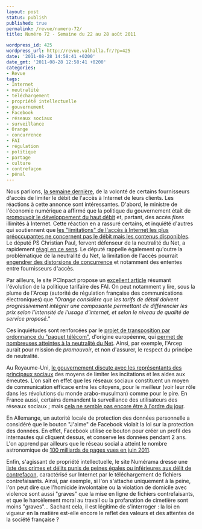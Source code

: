 ```yaml
---
layout: post
status: publish
published: true
permalink: /revue/numero-72/
title: Numéro 72 - Semaine du 22 au 28 août 2011

wordpress_id: 425
wordpress_url: http://revue.valhalla.fr/?p=425
date: '2011-08-28 14:58:41 +0200'
date_gmt: '2011-08-28 12:58:41 +0200'
categories:
- Revue
tags:
- Internet
- neutralité
- téléchargement
- propriété intellectuelle
- gouvernement
- Facebook
- réseaux sociaux
- surveillance
- Orange
- concurrence
- FAI
- régulation
- politique
- partage
- culture
- contrefaçon
- pénal
---
```

<p>Nous parlions, <a href="http://revue.valhalla.fr/numeros/71/">la semaine dernière</a>, de la volonté de certains fournisseurs d'accès de limiter le débit de l'accès à Internet de leurs clients. Les réactions à cette annonce sont intéressantes. D'abord, le ministre de l'économie numérique a affirmé que la politique du gouvernement était de <a href="http://www.pcinpact.com/actu/news/65192-fin-offres-internet-illimitees-eric-besson.htm">promouvoir le développement du haut débit</a> et, partant, des accès <i>fixes</i> illimités à Internet. Cette réaction en a rassuré certains, et inquiété d'autres qui soutiennent que <a href="http://www.numerama.com/magazine/19607-eric-besson-ecarte-le-plafonnement-mais-accepte-la-mort-d-internet.html">les "limitations" de l'accès à Internet les plus préoccupantes ne concernent pas le débit mais les contenus disponibles</a>. Le député PS Christian Paul, fervent défenseur de la neutralité du Net, a rapidement <a href="http://www.numerama.com/magazine/19611-christian-paul-ps-34consterne34-par-la-fin-annoncee-de-l-internet-illimite.html">réagi en ce sens</a>. Le député rappelle également qu'outre la problématique de la neutralité du Net, la limitation de l'accès pourrait <a href="http://www.pcinpact.com/actu/news/65195-fin-offres-internet-illimitees-christian-paul.htm">engendrer des distorsions de concurrence</a> et notamment des ententes entre fournisseurs d'accès. </p>
<p>Par ailleurs, le site PCInpact propose un <a href="http://www.pcinpact.com/actu/news/65236-netgoinfre-owni-internet-illimite-fft.htm">excellent article</a> résumant l'évolution de la politique tarifaire des FAI. On peut notamment y lire, sous la plume de l'Arcep (autorité de régulation française des communications électroniques) que <i>"Orange considère que les tarifs de détail doivent progressivement intégrer une composante permettant de différencier les prix selon l’intensité de l’usage d’internet, et selon le niveau de qualité de service proposé."</i></p>
<p>Ces inquiétudes sont renforcées par le <a href="http://www.numerama.com/magazine/19625-paquet-telecom-l-ordonnance-du-gouvernement-publiee-au-jo.html">projet de transposition par ordonnance du "paquet télécom"</a>, d'origine européenne, qui <a href="http://www.numerama.com/magazine/19626-ordonnance-paquet-telecom-une-neutralite-du-net-garantie-promue-ou-facultative.html">permet de nombreuses atteintes à la neutralité du Net</a>. Ainsi, par exemple, l'Arcep aurait pour mission de <i>promouvoir</i>, et non d'assurer, le respect du principe de neutralité.</p>
<p>Au Royaume-Uni, <a href="http://www.numerama.com/magazine/19616-le-gouvernement-britannique-convoque-twitter-facebook-et-rim.html">le gouvernement discute avec les représentants des principaux sociaux</a> des moyens de limiter les incitations et les aides aux émeutes. L'on sait en effet que les réseaux sociaux constituent un moyen de communication efficace entre les citoyens, pour le meilleur (voir leur rôle dans les révolutions du monde arabo-musulman) comme pour le pire. En France aussi, certains demandent la surveillance des utilisateurs des réseaux sociaux ; mais <a href="http://www.pcinpact.com/actu/news/65312-surveillance-ump-reseaux-sociaux-hadopi-laure-de-la-raudiere.htm">cela ne semble pas encore être à l'ordre du jour</a>.</p>
<p>En Allemange, un autorité locale de protection des données personnelle a considéré que le bouton "J'aime" de Facebook violait la loi sur la protection des données. En effet, Facebook utilise ce bouton pour créer un profil des internautes qui cliquent dessus, et conserve les données pendant 2 ans. L'on apprend par ailleurs que le réseau social a atteint le nombre astronomique de <a href="http://www.pcinpact.com/actu/news/65295-facebook-1000-milliards-pages-vues.htm">100 milliards de pages vues en juin 2011</a>.</p>
<p>Enfin, s'agissant de propriété intellectuelle, le site Numérama dresse une <a href="http://www.numerama.com/magazine/19648-tous-ces-delits-juges-moins-graves-que-le-partage-de-la-culture.html">liste des crimes et délits punis de peines égales ou inférieures aux délit de contrefaçon</a>, caractérisé sur Internet par le téléchargement de fichiers contrefaisants. Ainsi, par exemple, si l'on s'attache uniquement à la peine, l'on peut dire que l'homicide involontaire ou la violation de domicile avec violence sont aussi "graves" que la mise en ligne de fichiers contrefaisants, et que le harcèlement moral au travail ou la profanation de cimetière sont moins "graves"... Sachant cela, il est légitime de s'interroger : la loi en vigueur en la matière est-elle encore le reflet des valeurs et des attentes de la société française ?</p>
